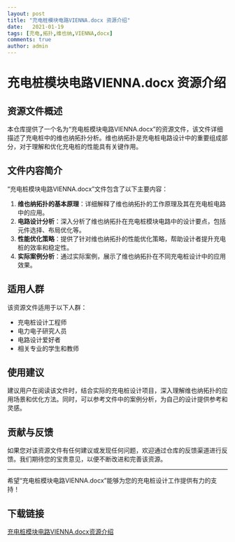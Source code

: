 ```yaml
---
layout: post
title: "充电桩模块电路VIENNA.docx 资源介绍"
date:   2021-01-19
tags: [充电,拓扑,维也纳,VIENNA,docx]
comments: true
author: admin
---
```

# 充电桩模块电路VIENNA.docx 资源介绍

## 资源文件概述

本仓库提供了一个名为“充电桩模块电路VIENNA.docx”的资源文件，该文件详细描述了充电桩中的维也纳拓扑分析。维也纳拓扑是充电桩电路设计中的重要组成部分，对于理解和优化充电桩的性能具有关键作用。

## 文件内容简介

“充电桩模块电路VIENNA.docx”文件包含了以下主要内容：

1. **维也纳拓扑的基本原理**：详细解释了维也纳拓扑的工作原理及其在充电桩电路中的应用。
2. **电路设计分析**：深入分析了维也纳拓扑在充电桩模块电路中的设计要点，包括元件选择、布局优化等。
3. **性能优化策略**：提供了针对维也纳拓扑的性能优化策略，帮助设计者提升充电桩的效率和稳定性。
4. **实际案例分析**：通过实际案例，展示了维也纳拓扑在不同充电桩设计中的应用效果。

## 适用人群

该资源文件适用于以下人群：

- 充电桩设计工程师
- 电力电子研究人员
- 电路设计爱好者
- 相关专业的学生和教师

## 使用建议

建议用户在阅读该文件时，结合实际的充电桩设计项目，深入理解维也纳拓扑的应用场景和优化方法。同时，可以参考文件中的案例分析，为自己的设计提供参考和灵感。

## 贡献与反馈

如果您对该资源文件有任何建议或发现任何问题，欢迎通过仓库的反馈渠道进行反馈。我们期待您的宝贵意见，以便不断改进和完善该资源。

---

希望“充电桩模块电路VIENNA.docx”能够为您的充电桩设计工作提供有力的支持！

## 下载链接

[充电桩模块电路VIENNA.docx资源介绍](https://pan.quark.cn/s/1e2b4cf31928)